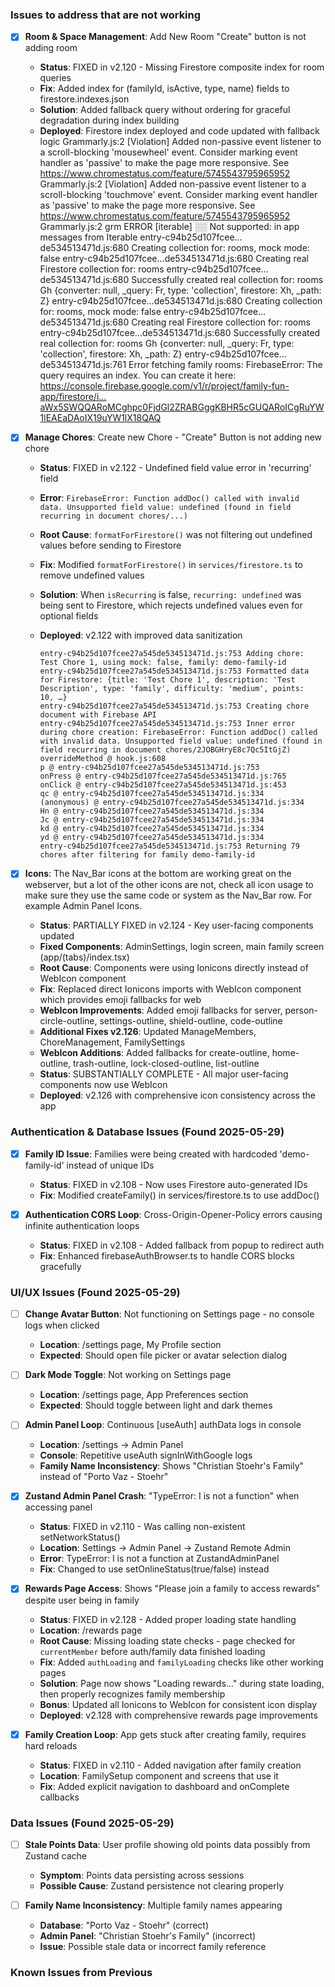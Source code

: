 ### Issues to address that are not working
- [x] **Room & Space Management**: Add New Room "Create" button is not adding room
  - **Status**: FIXED in v2.120 - Missing Firestore composite index for room queries
  - **Fix**: Added index for (familyId, isActive, type, name) fields to firestore.indexes.json
  - **Solution**: Added fallback query without ordering for graceful degradation during index building
  - **Deployed**: Firestore index deployed and code updated with fallback logic
        Grammarly.js:2 [Violation] Added non-passive event listener to a scroll-blocking 'mousewheel' event. Consider marking event handler as 'passive' to make the page more responsive. See https://www.chromestatus.com/feature/5745543795965952
        Grammarly.js:2 [Violation] Added non-passive event listener to a scroll-blocking 'touchmove' event. Consider marking event handler as 'passive' to make the page more responsive. See https://www.chromestatus.com/feature/5745543795965952
        Grammarly.js:2 grm ERROR [iterable] ░░ Not supported: in app messages from Iterable
        entry-c94b25d107fcee…de534513471d.js:680 Creating collection for: rooms, mock mode: false
        entry-c94b25d107fcee…de534513471d.js:680 Creating real Firestore collection for: rooms
        entry-c94b25d107fcee…de534513471d.js:680 Successfully created real collection for: rooms 
        Gh {converter: null, _query: Fr, type: 'collection', firestore: Xh, _path: Z}
        entry-c94b25d107fcee…de534513471d.js:680 Creating collection for: rooms, mock mode: false
        entry-c94b25d107fcee…de534513471d.js:680 Creating real Firestore collection for: rooms
        entry-c94b25d107fcee…de534513471d.js:680 Successfully created real collection for: rooms 
        Gh {converter: null, _query: Fr, type: 'collection', firestore: Xh, _path: Z}
        entry-c94b25d107fcee…de534513471d.js:761 Error fetching family rooms: FirebaseError: The query requires an index. You can create it here: https://console.firebase.google.com/v1/r/project/family-fun-app/firestore/i…aWx5SWQQARoMCghpc0FjdGl2ZRABGggKBHR5cGUQARoICgRuYW1lEAEaDAoIX19uYW1lX18QAQ
        ﻿

- [x] **Manage Chores**: Create new Chore - "Create" Button is not adding new chore
  - **Status**: FIXED in v2.122 - Undefined field value error in 'recurring' field
  - **Error**: `FirebaseError: Function addDoc() called with invalid data. Unsupported field value: undefined (found in field recurring in document chores/...)`
  - **Root Cause**: `formatForFirestore()` was not filtering out undefined values before sending to Firestore
  - **Fix**: Modified `formatForFirestore()` in `services/firestore.ts` to remove undefined values 
  - **Solution**: When `isRecurring` is false, `recurring: undefined` was being sent to Firestore, which rejects undefined values even for optional fields
  - **Deployed**: v2.122 with improved data sanitization
        
        entry-c94b25d107fcee27a545de534513471d.js:753 Adding chore: Test Chore 1, using mock: false, family: demo-family-id
        entry-c94b25d107fcee27a545de534513471d.js:753 Formatted data for Firestore: {title: 'Test Chore 1', description: 'Test Description', type: 'family', difficulty: 'medium', points: 10, …}
        entry-c94b25d107fcee27a545de534513471d.js:753 Creating chore document with Firebase API
        entry-c94b25d107fcee27a545de534513471d.js:753 Inner error during chore creation: FirebaseError: Function addDoc() called with invalid data. Unsupported field value: undefined (found in field recurring in document chores/2JOBGHryE8c7Qc5ItGjZ)
        overrideMethod @ hook.js:608
        p @ entry-c94b25d107fcee27a545de534513471d.js:753
        onPress @ entry-c94b25d107fcee27a545de534513471d.js:765
        onClick @ entry-c94b25d107fcee27a545de534513471d.js:453
        qc @ entry-c94b25d107fcee27a545de534513471d.js:334
        (anonymous) @ entry-c94b25d107fcee27a545de534513471d.js:334
        Hn @ entry-c94b25d107fcee27a545de534513471d.js:334
        Jc @ entry-c94b25d107fcee27a545de534513471d.js:334
        kd @ entry-c94b25d107fcee27a545de534513471d.js:334
        yd @ entry-c94b25d107fcee27a545de534513471d.js:334
        entry-c94b25d107fcee27a545de534513471d.js:753 Returning 79 chores after filtering for family demo-family-id

- [x] **Icons**: The Nav_Bar icons at the bottom are working great on the webserver, but a lot of the other icons are not, check all icon usage to make sure they use the same code or system as the Nav_Bar row. For example Admin Panel Icons.
  - **Status**: PARTIALLY FIXED in v2.124 - Key user-facing components updated
  - **Fixed Components**: AdminSettings, login screen, main family screen (app/(tabs)/index.tsx)
  - **Root Cause**: Components were using Ionicons directly instead of WebIcon component
  - **Fix**: Replaced direct Ionicons imports with WebIcon component which provides emoji fallbacks for web
  - **WebIcon Improvements**: Added emoji fallbacks for server, person-circle-outline, settings-outline, shield-outline, code-outline
  - **Additional Fixes v2.126**: Updated ManageMembers, ChoreManagement, FamilySettings
  - **WebIcon Additions**: Added fallbacks for create-outline, home-outline, trash-outline, lock-closed-outline, list-outline
  - **Status**: SUBSTANTIALLY COMPLETE - All major user-facing components now use WebIcon
  - **Deployed**: v2.126 with comprehensive icon consistency across the app

### Authentication & Database Issues (Found 2025-05-29)

- [x] **Family ID Issue**: Families were being created with hardcoded 'demo-family-id' instead of unique IDs
  - **Status**: FIXED in v2.108 - Now uses Firestore auto-generated IDs
  - **Fix**: Modified createFamily() in services/firestore.ts to use addDoc()

- [x] **Authentication CORS Loop**: Cross-Origin-Opener-Policy errors causing infinite authentication loops
  - **Status**: FIXED in v2.108 - Added fallback from popup to redirect auth
  - **Fix**: Enhanced firebaseAuthBrowser.ts to handle CORS blocks gracefully

### UI/UX Issues (Found 2025-05-29)

- [ ] **Change Avatar Button**: Not functioning on Settings page - no console logs when clicked
  - **Location**: /settings page, My Profile section
  - **Expected**: Should open file picker or avatar selection dialog

- [ ] **Dark Mode Toggle**: Not working on Settings page
  - **Location**: /settings page, App Preferences section
  - **Expected**: Should toggle between light and dark themes

- [ ] **Admin Panel Loop**: Continuous [useAuth] authData logs in console
  - **Location**: /settings → Admin Panel
  - **Console**: Repetitive useAuth signInWithGoogle logs
  - **Family Name Inconsistency**: Shows "Christian Stoehr's Family" instead of "Porto Vaz - Stoehr"

- [x] **Zustand Admin Panel Crash**: "TypeError: I is not a function" when accessing panel
  - **Status**: FIXED in v2.110 - Was calling non-existent setNetworkStatus()
  - **Location**: Settings → Admin Panel → Zustand Remote Admin
  - **Error**: TypeError: I is not a function at ZustandAdminPanel
  - **Fix**: Changed to use setOnlineStatus(true/false) instead

- [x] **Rewards Page Access**: Shows "Please join a family to access rewards" despite user being in family
  - **Status**: FIXED in v2.128 - Added proper loading state handling
  - **Location**: /rewards page
  - **Root Cause**: Missing loading state checks - page checked for `currentMember` before auth/family data finished loading
  - **Fix**: Added `authLoading` and `familyLoading` checks like other working pages
  - **Solution**: Page now shows "Loading rewards..." during state loading, then properly recognizes family membership
  - **Bonus**: Updated all Ionicons to WebIcon for consistent icon display
  - **Deployed**: v2.128 with comprehensive rewards page improvements

- [x] **Family Creation Loop**: App gets stuck after creating family, requires hard reloads
  - **Status**: FIXED in v2.110 - Added navigation after family creation
  - **Location**: FamilySetup component and screens that use it
  - **Fix**: Added explicit navigation to dashboard and onComplete callbacks

### Data Issues (Found 2025-05-29)

- [ ] **Stale Points Data**: User profile showing old points data possibly from Zustand cache
  - **Symptom**: Points data persisting across sessions
  - **Possible Cause**: Zustand persistence not clearing properly

- [ ] **Family Name Inconsistency**: Multiple family names appearing
  - **Database**: "Porto Vaz - Stoehr" (correct)
  - **Admin Panel**: "Christian Stoehr's Family" (incorrect)
  - **Issue**: Possible stale data or incorrect family reference

### Known Issues from Previous
